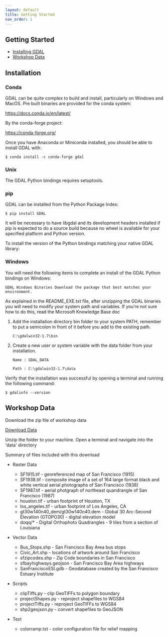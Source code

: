 ```yaml
---
layout: default
title: Getting Started
nav_order: 1
---
```


## Getting Started

* [Installing GDAL](#installing-gdal)
* [Workshop Data](#workshop-data)


## Installation

### Conda

GDAL can be quite complex to build and install, particularly on Windows and MacOS. Pre built binaries are provided for the conda system:

https://docs.conda.io/en/latest/

By the conda-forge project:

https://conda-forge.org/

Once you have Anaconda or Miniconda installed, you should be able to install GDAL with:

```$ conda install -c conda-forge gdal```

### Unix

The GDAL Python bindings requires setuptools.

### pip

GDAL can be installed from the Python Package Index:

```$ pip install GDAL```

It will be necessary to have libgdal and its development headers installed if pip is expected to do a source build because no wheel is available for your specified platform and Python version.

To install the version of the Python bindings matching your native GDAL library:

### Windows

You will need the following items to complete an install of the GDAL Python bindings on Windows:

    GDAL Windows Binaries Download the package that best matches your environment.

As explained in the README_EXE.txt file, after unzipping the GDAL binaries you will need to modify your system path and variables. If you’re not sure how to do this, read the Microsoft Knowledge Base doc

1. Add the installation directory bin folder to your system PATH, remember to put a semicolon in front of it before you add to the existing path.
    
    ```C:\gdalwin32-1.7\bin```
    
2. Create a new user or system variable with the data folder from your installation.

    ```Name : GDAL_DATA```
    
    ```Path : C:\gdalwin32-1.7\data```
    
 Verify that the installation was successful by opening a terminal and running the following command:
 
```
$ gdalinfo --version
```
    
## Workshop Data

Download the zip file of workshop data

[Download Data](https://drive.google.com/file/d/1R7IymHj5XLfTy61WvEvkEpgNjCBxGAIv/view?usp=sharing)

Unzip the folder to your machine. Open a terminal and navigate into the 'data' directory

Summary of files included with this download

* Raster Data
  - SF1915.tif - georeferenced map of San Francisco (1915)
  - SF1938.tif - composite image of a set of 164 large format black and white vertical aerial photographs of San Francisco (1938)
  - SF1987.tif - aerial photgraph of northeast quandrangle of San Francisco (1987)
  - houston.tif - urban footprint of Houston, TX
  - los_angeles.tif - urban footprint of Los Angeles, CA
  - gt30w140n40_dem/gt30w140n40.dem - Global 30 Arc-Second Elevation (GTOPO30) - digital elevation model 
  - doqq/* - Digital Orthophoto Quadrangles - 9 tiles from a section of Louisiana

* Vector Data
  - Bus_Stops.shp - San Francisco Bay Area bus stops
  - Civic_Art.shp - locations of artwork around San Francisco
  - sfzipcodes.shp - Zip Code boundaries in San Francisco
  - sfbayhighways.geojson - San Francisco Bay Area highways
  - SanFranciscoESI.gdb - Geodatabase created by the San Francisco Estuary Institute 

* Scripts
  - clipTiffs.py - clip GeoTIFFs to polygon boundary
  - projectShapes.py - reproject shapefiles to WGS84
  - projectTiffs.py - reproject GeoTIFFs to WGS84
  - shp2geojson.py - convert shapefiles to GeoJSON

* Text
  - colorramp.txt - color configuration file for relief mapping
